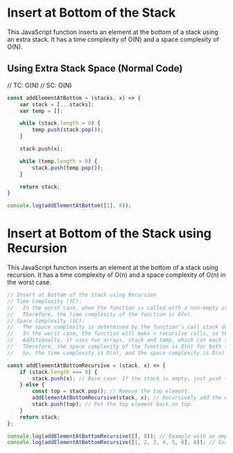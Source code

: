 # Insert at Bottom of the Stack

This JavaScript function inserts an element at the bottom of a stack using an extra stack. It has a time complexity of O(N) and a space complexity of O(N).

## Using Extra Stack Space (Normal Code)

// TC: O(N)
// SC: O(N)
```javascript
const addElementAtBottom = (stacks, x) => {
    var stack = [...stacks];
    var temp = [];

    while (stack.length > 0) {
        temp.push(stack.pop());
    }

    stack.push(x);

    while (temp.length > 0) {
        stack.push(temp.pop());
    }

    return stack;
}

console.log(addElementAtBottom([1], 8));
```


# Insert at Bottom of the Stack using Recursion

This JavaScript function inserts an element at the bottom of a stack using recursion. It has a time complexity of O(n) and a space complexity of O(n) in the worst case.

```javascript
// Insert at Bottom of the Stack using Recursion
// Time Complexity (TC):
//   In the worst case, when the function is called with a non-empty stack of size n, it will make n recursive calls, each involving popping and pushing elements onto the stack.
//   Therefore, the time complexity of the function is O(n).
// Space Complexity (SC):
//   The space complexity is determined by the function's call stack due to recursion and the additional space required for the temporary variables.
//   In the worst case, the function will make n recursive calls, so the maximum depth of the call stack will be n.
//   Additionally, it uses two arrays, stack and temp, which can each store up to n elements in the worst case.
//   Therefore, the space complexity of the function is O(n) for both the call stack and the temporary arrays.
//   So, the time complexity is O(n), and the space complexity is O(n) in the worst case.

const addElementAtBottomRecursive = (stack, x) => {
    if (stack.length === 0) {
        stack.push(x); // Base case: If the stack is empty, just push the element.
    } else {
        const top = stack.pop(); // Remove the top element.
        addElementAtBottomRecursive(stack, x); // Recursively add the element to the bottom.
        stack.push(top); // Put the top element back on top.
    }
    return stack;
};

console.log(addElementAtBottomRecursive([], 8)); // Example with an empty stack
console.log(addElementAtBottomRecursive([1, 2, 3, 4, 5, 6], 8)); // Example with a non-empty stack
